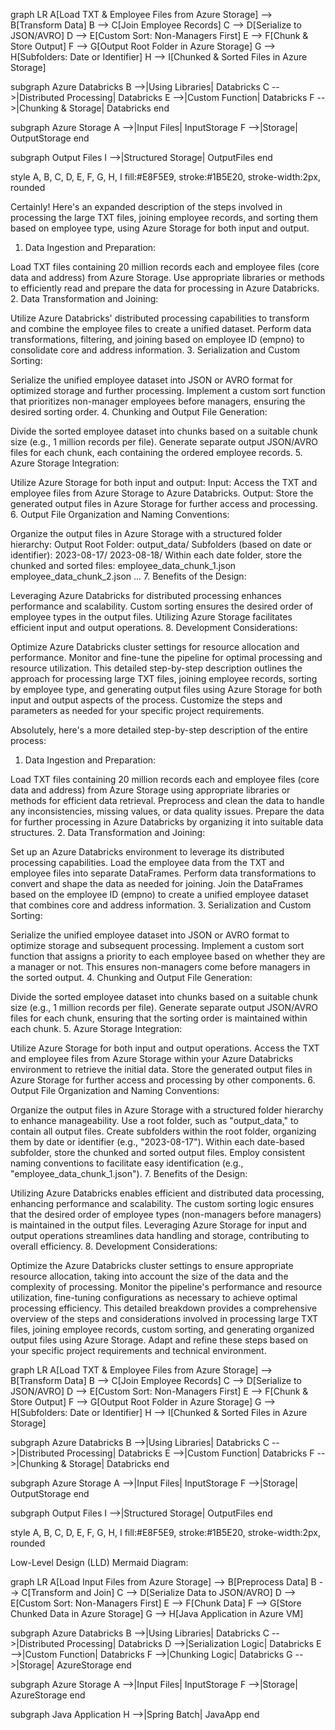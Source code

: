 graph LR
A[Load TXT & Employee Files from Azure Storage] --> B[Transform Data]
B --> C[Join Employee Records]
C --> D[Serialize to JSON/AVRO]
D --> E[Custom Sort: Non-Managers First]
E --> F[Chunk & Store Output]
F --> G[Output Root Folder in Azure Storage]
G --> H[Subfolders: Date or Identifier]
H --> I[Chunked & Sorted Files in Azure Storage]

subgraph Azure Databricks
    B -->|Using Libraries| Databricks
    C -->|Distributed Processing| Databricks
    E -->|Custom Function| Databricks
    F -->|Chunking & Storage| Databricks
end

subgraph Azure Storage
    A -->|Input Files| InputStorage
    F -->|Storage| OutputStorage
end

subgraph Output Files
    I -->|Structured Storage| OutputFiles
end

style A, B, C, D, E, F, G, H, I fill:#E8F5E9, stroke:#1B5E20, stroke-width:2px, rounded





Certainly! Here's an expanded description of the steps involved in processing the large TXT files, joining employee records, and sorting them based on employee type, using Azure Storage for both input and output.

1. Data Ingestion and Preparation:

Load TXT files containing 20 million records each and employee files (core data and address) from Azure Storage.
Use appropriate libraries or methods to efficiently read and prepare the data for processing in Azure Databricks.
2. Data Transformation and Joining:

Utilize Azure Databricks' distributed processing capabilities to transform and combine the employee files to create a unified dataset.
Perform data transformations, filtering, and joining based on employee ID (empno) to consolidate core and address information.
3. Serialization and Custom Sorting:

Serialize the unified employee dataset into JSON or AVRO format for optimized storage and further processing.
Implement a custom sort function that prioritizes non-manager employees before managers, ensuring the desired sorting order.
4. Chunking and Output File Generation:

Divide the sorted employee dataset into chunks based on a suitable chunk size (e.g., 1 million records per file).
Generate separate output JSON/AVRO files for each chunk, each containing the ordered employee records.
5. Azure Storage Integration:

Utilize Azure Storage for both input and output:
Input: Access the TXT and employee files from Azure Storage to Azure Databricks.
Output: Store the generated output files in Azure Storage for further access and processing.
6. Output File Organization and Naming Conventions:

Organize the output files in Azure Storage with a structured folder hierarchy:
Output Root Folder: output_data/
Subfolders (based on date or identifier):
2023-08-17/
2023-08-18/
Within each date folder, store the chunked and sorted files:
employee_data_chunk_1.json
employee_data_chunk_2.json
...
7. Benefits of the Design:

Leveraging Azure Databricks for distributed processing enhances performance and scalability.
Custom sorting ensures the desired order of employee types in the output files.
Utilizing Azure Storage facilitates efficient input and output operations.
8. Development Considerations:

Optimize Azure Databricks cluster settings for resource allocation and performance.
Monitor and fine-tune the pipeline for optimal processing and resource utilization.
This detailed step-by-step description outlines the approach for processing large TXT files, joining employee records, sorting by employee type, and generating output files using Azure Storage for both input and output aspects of the process. Customize the steps and parameters as needed for your specific project requirements.





Absolutely, here's a more detailed step-by-step description of the entire process:

1. Data Ingestion and Preparation:

Load TXT files containing 20 million records each and employee files (core data and address) from Azure Storage using appropriate libraries or methods for efficient data retrieval.
Preprocess and clean the data to handle any inconsistencies, missing values, or data quality issues.
Prepare the data for further processing in Azure Databricks by organizing it into suitable data structures.
2. Data Transformation and Joining:

Set up an Azure Databricks environment to leverage its distributed processing capabilities.
Load the employee data from the TXT and employee files into separate DataFrames.
Perform data transformations to convert and shape the data as needed for joining.
Join the DataFrames based on the employee ID (empno) to create a unified employee dataset that combines core and address information.
3. Serialization and Custom Sorting:

Serialize the unified employee dataset into JSON or AVRO format to optimize storage and subsequent processing.
Implement a custom sort function that assigns a priority to each employee based on whether they are a manager or not. This ensures non-managers come before managers in the sorted output.
4. Chunking and Output File Generation:

Divide the sorted employee dataset into chunks based on a suitable chunk size (e.g., 1 million records per file).
Generate separate output JSON/AVRO files for each chunk, ensuring that the sorting order is maintained within each chunk.
5. Azure Storage Integration:

Utilize Azure Storage for both input and output operations.
Access the TXT and employee files from Azure Storage within your Azure Databricks environment to retrieve the initial data.
Store the generated output files in Azure Storage for further access and processing by other components.
6. Output File Organization and Naming Conventions:

Organize the output files in Azure Storage with a structured folder hierarchy to enhance manageability.
Use a root folder, such as "output_data," to contain all output files.
Create subfolders within the root folder, organizing them by date or identifier (e.g., "2023-08-17").
Within each date-based subfolder, store the chunked and sorted output files. Employ consistent naming conventions to facilitate easy identification (e.g., "employee_data_chunk_1.json").
7. Benefits of the Design:

Utilizing Azure Databricks enables efficient and distributed data processing, enhancing performance and scalability.
The custom sorting logic ensures that the desired order of employee types (non-managers before managers) is maintained in the output files.
Leveraging Azure Storage for input and output operations streamlines data handling and storage, contributing to overall efficiency.
8. Development Considerations:

Optimize the Azure Databricks cluster settings to ensure appropriate resource allocation, taking into account the size of the data and the complexity of processing.
Monitor the pipeline's performance and resource utilization, fine-tuning configurations as necessary to achieve optimal processing efficiency.
This detailed breakdown provides a comprehensive overview of the steps and considerations involved in processing large TXT files, joining employee records, custom sorting, and generating organized output files using Azure Storage. Adapt and refine these steps based on your specific project requirements and technical environment.





graph LR
A[Load TXT & Employee Files from Azure Storage] --> B[Transform Data]
B --> C[Join Employee Records]
C --> D[Serialize to JSON/AVRO]
D --> E[Custom Sort: Non-Managers First]
E --> F[Chunk & Store Output]
F --> G[Output Root Folder in Azure Storage]
G --> H[Subfolders: Date or Identifier]
H --> I[Chunked & Sorted Files in Azure Storage]

subgraph Azure Databricks
    B -->|Using Libraries| Databricks
    C -->|Distributed Processing| Databricks
    E -->|Custom Function| Databricks
    F -->|Chunking & Storage| Databricks
end

subgraph Azure Storage
    A -->|Input Files| InputStorage
    F -->|Storage| OutputStorage
end

subgraph Output Files
    I -->|Structured Storage| OutputFiles
end

style A, B, C, D, E, F, G, H, I fill:#E8F5E9, stroke:#1B5E20, stroke-width:2px, rounded





Low-Level Design (LLD) Mermaid Diagram:


graph LR
A[Load Input Files from Azure Storage] --> B[Preprocess Data]
B --> C[Transform and Join]
C --> D[Serialize Data to JSON/AVRO]
D --> E[Custom Sort: Non-Managers First]
E --> F[Chunk Data]
F --> G[Store Chunked Data in Azure Storage]
G --> H[Java Application in Azure VM]

subgraph Azure Databricks
    B -->|Using Libraries| Databricks
    C -->|Distributed Processing| Databricks
    D -->|Serialization Logic| Databricks
    E -->|Custom Function| Databricks
    F -->|Chunking Logic| Databricks
    G -->|Storage| AzureStorage
end

subgraph Azure Storage
    A -->|Input Files| InputStorage
    F -->|Storage| AzureStorage
end

subgraph Java Application
    H -->|Spring Batch| JavaApp
end
